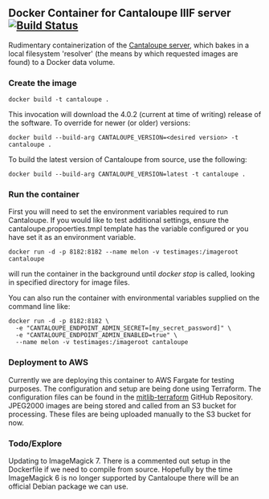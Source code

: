 ## Docker Container for Cantaloupe IIIF server &nbsp;[![Build Status](https://travis-ci.org/UCLALibrary/docker-cantaloupe.svg?branch=master)](https://travis-ci.org/UCLALibrary/docker-cantaloupe)

Rudimentary containerization of the [Cantaloupe server](https://medusa-project.github.io/cantaloupe), which bakes in a local filesystem 'resolver' (the means by which requested images are found) to a Docker data volume.

### Create the image

    docker build -t cantaloupe .

This invocation will download the 4.0.2 (current at time of writing) release of the software. To override for newer (or older) versions:

    docker build --build-arg CANTALOUPE_VERSION=<desired version> -t cantaloupe .

To build the latest version of Cantaloupe from source, use the following:

    docker build --build-arg CANTALOUPE_VERSION=latest -t cantaloupe .

### Run the container

 First you will need to set the environment variables required to run Cantaloupe. If you would like to test additional settings, ensure the cantaloupe.propoerties.tmpl template has the variable configured or you have set it as an environment variable.

    docker run -d -p 8182:8182 --name melon -v testimages:/imageroot cantaloupe

will run the container in the background until _docker stop_ is called, looking in specified directory for image files.

 You can also run the container with environmental variables supplied on the command line like:

    docker run -d -p 8182:8182 \
      -e "CANTALOUPE_ENDPOINT_ADMIN_SECRET=[my_secret_password]" \
      -e "CANTALOUPE_ENDPOINT_ADMIN_ENABLED=true" \
      --name melon -v testimages:/imageroot cantaloupe

### Deployment to AWS

Currently we are deploying this container to AWS Fargate for testing purposes. The configuration and setup are being done using Terraform. The configuration files can be found in the [mitlib-terraform](https://github.com/MITLibraries/mitlib-terraform) GitHub Repository. JPEG2000 images are being stored and called from an S3 bucket for processing. These files are being uploaded manually to the S3 bucket for now.

### Todo/Explore

 Updating to ImageMagick 7. There is a commented out setup in the Dockerfile if we need to compile from source. Hopefully by the time ImageMagick 6 is no longer supported by Cantaloupe there will be an official Debian package we can use.
